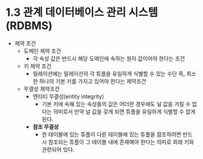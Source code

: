 # 1.3 관계 데이터베이스 관리 시스템(RDBMS)
* 제약 조건
	* 도메인 제약 조건
		* 각 속성 값은 반드시 해당 도메인에 속하는 원자 값이어야 한다는 조건
	* 키 제약 조건
      * 릴레이션에는 릴레이션의 각 튜플을 유일하게 식별할 수 있는 수단 즉, 최소한 하나의 기본 키를 가지고 있어야 한다는 제약조건
	* 무결성 제약조건
      * 엔티티 무결성(entity integrity)
        * 기본 키에 속해 있는 속성들의 값은 어더한 경우에도 널 값을 가질 수 없다는 의미로서 만약 널 값을 갖게 되면 튜플을 유일하게 식별할 수 없게 된다.
      * **참조 무결성**
        * 한 테이블에 있는 튜플이 다른 테이블에 있는 튜플을 참조하려면 반드시 참조되는 튜플이 그 테이블 내에 존재해야 한다는 의미로 외래 키와 관련되어 있다.

          